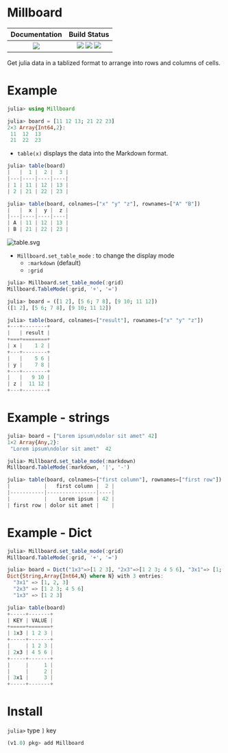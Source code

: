 # Millboard

|  **Documentation**                        |  **Build Status**                                                                                   |
|:-----------------------------------------:|:---------------------------------------------------------------------------------------------------:|
|  [![][docs-latest-img]][docs-latest-url]  |  [![][travis-img]][travis-url] [![][appveyor-img]][appveyor-url] [![][coverage-img]][coverage-url]  |


Get julia data in a tablized format to arrange into rows and columns of cells.


# Example

```julia
julia> using Millboard

julia> board = [11 12 13; 21 22 23]
2×3 Array{Int64,2}:
 11  12  13
 21  22  23
```

* `table(x)` displays the data into the Markdown format.

```julia
julia> table(board)
|   |  1 |  2 |  3 |
|---|----|----|----|
| 1 | 11 | 12 | 13 |
| 2 | 21 | 22 | 23 |

julia> table(board, colnames=["x" "y" "z"], rownames=["A" "B"])
|   |  x |  y |  z |
|---|----|----|----|
| A | 11 | 12 | 13 |
| B | 21 | 22 | 23 |
```

![table.svg](https://wookay.github.io/docs/Millboard.jl/assets/millboard/table.svg)


* `Millboard.set_table_mode` : to change the display mode
  - `:markdown` (default)
  - `:grid`

```julia
julia> Millboard.set_table_mode(:grid)
Millboard.TableMode(:grid, '+', '=')

julia> board = ([1 2], [5 6; 7 8], [9 10; 11 12])
([1 2], [5 6; 7 8], [9 10; 11 12])

julia> table(board, colnames=["result"], rownames=["x" "y" "z"])
+---+--------+
|   | result |
+===+========+
| x |    1 2 |
+---+--------+
|   |    5 6 |
| y |    7 8 |
+---+--------+
|   |   9 10 |
| z |  11 12 |
+---+--------+
```


# Example - strings
```julia
julia> board = ["Lorem ipsum\ndolor sit amet" 42]
1×2 Array{Any,2}:
 "Lorem ipsum\ndolor sit amet"  42

julia> Millboard.set_table_mode(:markdown)
Millboard.TableMode(:markdown, '|', '-')

julia> table(board, colnames=["first column"], rownames=["first row"])
|           |   first column |  2 |
|-----------|----------------|----|
|           |    Lorem ipsum | 42 |
| first row | dolor sit amet |    |
```


# Example - Dict
```julia
julia> Millboard.set_table_mode(:grid)
Millboard.TableMode(:grid, '+', '=')

julia> board = Dict("1x3"=>[1 2 3], "2x3"=>[1 2 3; 4 5 6], "3x1"=> [1; 2; 3])
Dict{String,Array{Int64,N} where N} with 3 entries:
  "3x1" => [1, 2, 3]
  "2x3" => [1 2 3; 4 5 6]
  "1x3" => [1 2 3]

julia> table(board)
+-----+-------+
| KEY | VALUE |
+=====+=======+
| 1x3 | 1 2 3 |
+-----+-------+
|     | 1 2 3 |
| 2x3 | 4 5 6 |
+-----+-------+
|     |     1 |
|     |     2 |
| 3x1 |     3 |
+-----+-------+
```


# Install

`julia>` type `]` key

```julia
(v1.0) pkg> add Millboard
```


[docs-latest-img]: https://img.shields.io/badge/docs-latest-blue.svg
[docs-latest-url]: https://wookay.github.io/docs/Millboard.jl

[travis-img]: https://api.travis-ci.org/wookay/Millboard.jl.svg?branch=master
[travis-url]: https://travis-ci.org/wookay/Millboard.jl

[appveyor-img]: https://ci.appveyor.com/api/projects/status/3hjdk20juucb3kiw?svg=true
[appveyor-url]: https://ci.appveyor.com/project/wookay/millboard-jl

[coverage-img]: https://coveralls.io/repos/wookay/Millboard.jl/badge.svg?branch=master&service=github
[coverage-url]: https://coveralls.io/github/wookay/Millboard.jl?branch=master


